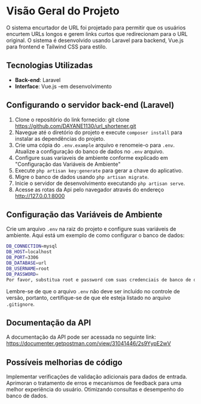 # Visão Geral do Projeto

O sistema encurtador de URL foi projetado para permitir que os usuários encurtem URLs longos e gerem links curtos que redirecionam para o URL original. O sistema é desenvolvido usando Laravel para backend, Vue.js para frontend e Tailwind CSS para estilo.

## Tecnologias Utilizadas

- **Back-end**: Laravel
- **Interface**: Vue.js -em desenvolvimento


## Configurando o servidor back-end (Laravel)

1. Clone o repositório do link fornecido: git clone https://github.com/DAYANE1130/url_shortener.git
2. Navegue até o diretório do projeto e execute `composer install` para instalar as dependências do projeto.
3. Crie uma cópia do `.env.example` arquivo e renomeie-o para `.env`. Atualize a configuração do banco de dados no `.env` arquivo.
4. Configure suas variaveis de ambiente conforme explicado em "Configuração das Variáveis de Ambiente"
5.  Execute `php artisan key:generate` para gerar a chave do aplicativo.
7. Migre o banco de dados usando `php artisan migrate`.
8. Inicie o servidor de desenvolvimento executando `php artisan serve`.
9. Acesse as rotas da  Api pelo navegador através do endereço http://127.0.0.1:8000

## Configuração das Variáveis de Ambiente

Crie um arquivo `.env` na raiz do projeto e configure suas variáveis de ambiente. Aqui está um exemplo de como configurar o banco de dados:

```bash
DB_CONNECTION=mysql
DB_HOST=localhost
DB_PORT=3306
DB_DATABASE=url
DB_USERNAME=root
DB_PASSWORD=
Por favor, substitua root e password com suas credenciais de banco de dados.

```
Lembre-se de que o arquivo `.env` não deve ser incluído no controle de versão, portanto, certifique-se de que ele esteja listado no arquivo `.gitignore`.


## Documentação da API
A documentação da API pode ser acessada no seguinte link: https://documenter.getpostman.com/view/31041446/2s9YypE2wV

## Possíveis melhorias de código
Implementar verificações de validação adicionais para dados de entrada.
Aprimoran o tratamento de erros e mecanismos de feedback para uma melhor experiência do usuário.
Otimizando consultas e desempenho do banco de dados.




